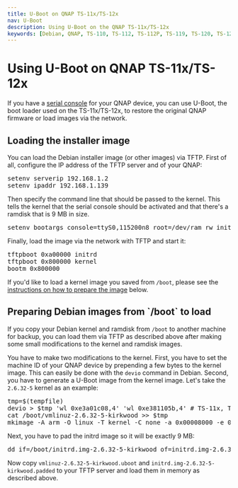 ```yaml
---
title: U-Boot on QNAP TS-11x/TS-12x
nav: U-Boot
description: Using U-Boot on the QNAP TS-11x/TS-12x
keywords: [Debian, QNAP, TS-110, TS-112, TS-112P, TS-119, TS-120, TS-121, serial, console, uboot, U-Boot]
---
```


<h1>Using U-Boot on QNAP TS-11x/TS-12x</h1>

If you have a <a href = "../serial/">serial console</a> for your QNAP
device, you can use U-Boot, the boot loader used on the TS-11x/TS-12x, to restore
the original QNAP firmware or load images via the network.

<h2><a id = "load">Loading the installer image</a></h2>

You can load the Debian installer image (or other images) via TFTP.  First
of all, configure the IP address of the TFTP server and of your QNAP:

<div class="code">
<pre>
setenv serverip 192.168.1.2
setenv ipaddr 192.168.1.139
</pre>
</div>

Then specify the command line that should be passed to the kernel.  This
tells the kernel that the serial console should be activated and that
there's a ramdisk that is 9 MB in size.

<div class="code">
<pre>
setenv bootargs console=ttyS0,115200n8 root=/dev/ram rw initrd=0xa00000,0x8fffff
</pre>
</div>

Finally, load the image via the network with TFTP and start it:

<div class="code">
<pre>
tftpboot 0xa00000 initrd
tftpboot 0x800000 kernel
bootm 0x800000
</pre>
</div>

If you'd like to load a kernel image you saved from `/boot`, please see the
<a href = "#prepare">instructions on how to prepare the image</a> below.

<h2><a id = "prepare">Preparing Debian images from `/boot` to load</a></h2>

If you copy your Debian kernel and ramdisk from `/boot` to another machine
for backup, you can load them via TFTP as described above after making some
small modifications to the kernel and ramdisk images.

You have to make two modifications to the kernel.  First, you have to set
the machine ID of your QNAP device by prepending a few bytes to the kernel
image.  This can easily be done with the `devio` command in Debian.
Second, you have to generate a U-Boot image from the kernel image.  Let's
take the `2.6.32-5` kernel as an example:

<div class="code">
<pre>
tmp=$(tempfile)
devio &gt; $tmp 'wl 0xe3a01c08,4' 'wl 0xe381105b,4' # TS-11x, TS-21x and TS-219P
cat /boot/vmlinuz-2.6.32-5-kirkwood &gt;&gt; $tmp
mkimage -A arm -O linux -T kernel -C none -a 0x00008000 -e 0x00008000 -d $tmp vmlinuz-2.6.32-5-kirkwood.uboot
</pre>
</div>

Next, you have to pad the initrd image so it will be exactly 9 MB:

<div class="code">
<pre>
dd if=/boot/initrd.img-2.6.32-5-kirkwood of=initrd.img-2.6.32-5-kirkwood.padded ibs=9437184 conv=sync
</pre>
</div>

Now copy `vmlinuz-2.6.32-5-kirkwood.uboot` and
`initrd.img-2.6.32-5-kirkwood.padded` to your TFTP server and load them in
memory as described above.

